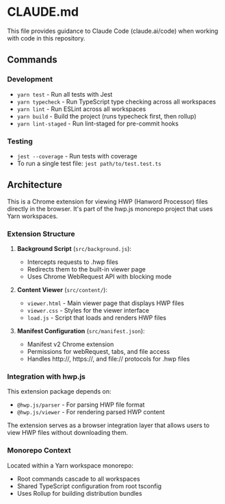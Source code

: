 # CLAUDE.md

This file provides guidance to Claude Code (claude.ai/code) when working with code in this repository.

## Commands

### Development
- `yarn test` - Run all tests with Jest
- `yarn typecheck` - Run TypeScript type checking across all workspaces
- `yarn lint` - Run ESLint across all workspaces
- `yarn build` - Build the project (runs typecheck first, then rollup)
- `yarn lint-staged` - Run lint-staged for pre-commit hooks

### Testing
- `jest --coverage` - Run tests with coverage
- To run a single test file: `jest path/to/test.test.ts`

## Architecture

This is a Chrome extension for viewing HWP (Hanword Processor) files directly in the browser. It's part of the hwp.js monorepo project that uses Yarn workspaces.

### Extension Structure

1. **Background Script** (`src/background.js`):
   - Intercepts requests to .hwp files
   - Redirects them to the built-in viewer page
   - Uses Chrome WebRequest API with blocking mode

2. **Content Viewer** (`src/content/`):
   - `viewer.html` - Main viewer page that displays HWP files
   - `viewer.css` - Styles for the viewer interface
   - `load.js` - Script that loads and renders HWP files

3. **Manifest Configuration** (`src/manifest.json`):
   - Manifest v2 Chrome extension
   - Permissions for webRequest, tabs, and file access
   - Handles http://, https://, and file:// protocols for .hwp files

### Integration with hwp.js

This extension package depends on:
- `@hwp.js/parser` - For parsing HWP file format
- `@hwp.js/viewer` - For rendering parsed HWP content

The extension serves as a browser integration layer that allows users to view HWP files without downloading them.

### Monorepo Context

Located within a Yarn workspace monorepo:
- Root commands cascade to all workspaces
- Shared TypeScript configuration from root tsconfig
- Uses Rollup for building distribution bundles